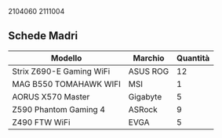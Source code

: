 2104060
2111004

## Schede Madri

| Modello | Marchio | Quantità |
| ------- | ------- | -------- |
| Strix Z690-E Gaming WiFi | ASUS ROG | 12 |
| MAG B550 TOMAHAWK WIFI | MSI | 1 |
| AORUS X570 Master | Gigabyte | 5 |
| Z590 Phantom Gaming 4 | ASRock | 9 |
| Z490 FTW WiFi | EVGA | 5 |